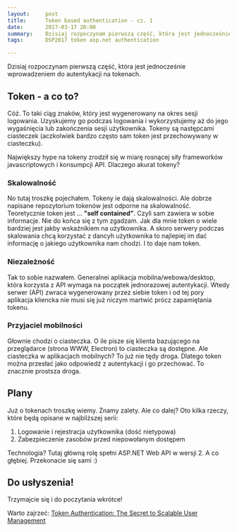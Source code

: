 ```yaml
---
layout:     post
title:      Token based authentication - cz. 1
date:       2017-03-17 20:00
summary:    Dzisiaj rozpoczynam pierwszą część, która jest jednocześnie wprowadzeniem do autentykacji na tokenach.
tags:       DSP2017 token asp.net authentication

---
```


Dzisiaj rozpoczynam pierwszą część, która jest jednocześnie wprowadzeniem do autentykacji na tokenach.

## Token - a co to? ##

Cóż. To taki ciąg znaków, który jest wygenerowany na okres sesji logowania. Uzyskujemy go podczas logowania i wykorzystujemy aż do jego wygaśnięcia lub zakończenia sesji użytkownika. Tokeny są następcami ciasteczek (aczkolwiek bardzo często sam token jest przechowywany w ciasteczku). 

Największy hype na tokeny zrodził się w miarę rosnącej siły frameworków javascriptowych i konsumpcji API. Dlaczego akurat tokeny?

### Skalowalność ###

No tutaj troszkę pojechałem. Tokeny ie dają skalowalności. Ale dobrze napisane repozytorium tokenów jest odporne na skalowalność. Teoretycznie token jest ... **"self contained"**. Czyli sam zawiera w sobie informacje. Nie do końca się z tym zgadzam. Jak dla mnie token o wiele bardziej jest jakby wskaźnikiem na użytkownika. A skoro serwery podczas skalowania chcą korzystać z dancyh użytkownika to najlepiej im dać informację o jakiego użytkownika nam chodzi. I to daje nam token.

### Niezależność ###

Tak to sobie nazwałem. Generalnei aplikacja mobilna/webowa/desktop, która korzysta z API wymaga na początek jednorazowej autentykacji. Wtedy serwer (API) zwraca wygenerowany przez siebie token i od tej pory aplikacja kliencka nie musi się już niczym martwić prócz zapamiętania tokenu.

### Przyjaciel mobilności ###

Głownie chodzi o ciasteczka. O ile pisze się klienta bazującego na przeglądarce (strona WWW, Electron) to ciasteczka są dostępne. Ale ciasteczka w aplikacjach mobilnych? To już nie tędy droga. Dlatego token można przesłać jako odpowiedź z autentykacji i go przechować. To znacznie prostsza droga.

## Plany ##

Już o tokenach troszkę wiemy. Znamy zalety. Ale co dalej? Oto kilka rzeczy, które będą opisane w najbliższej serii:

1. Logowanie i rejestracja użytkownika (dość nietypowa)
2. Zabezpieczenie zasobów przed niepowołanym dostępem

Technologia? Tutaj główną rolę spełni ASP.NET Web API w wersji 2. A co głębiej. Przekonacie się sami :)

## Do usłyszenia! ##

Trzymajcie się i do poczytania wkrótce!

Warto zajrzeć: [Token Authentication: The Secret to Scalable User Management][1]

  [1]: https://stormpath.com/blog/token-authentication-scalable-user-mgmt
